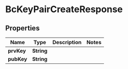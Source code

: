 
# BcKeyPairCreateResponse

## Properties
Name | Type | Description | Notes
------------ | ------------- | ------------- | -------------
**prvKey** | **String** |  | 
**pubKey** | **String** |  | 



